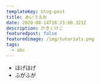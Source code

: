 ```yaml
---
templateKey: blog-post
title: あいうえお
date: 2020-08-14T16:23:00.321Z
description: かきくけこ
featuredpost: false
featuredimage: /img/tutorials.png
tags:
  - abc
---
```

- ほげほげ
- ふがふが
